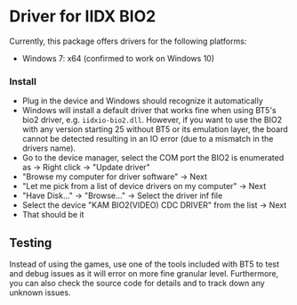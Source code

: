 # Driver for IIDX BIO2
Currently, this package offers drivers for the following platforms:
* Windows 7: x64 (confirmed to work on Windows 10)

### Install
* Plug in the device and Windows should recognize it automatically
* Windows will install a default driver that works fine when using
BT5's bio2 driver, e.g. `iidxio-bio2.dll`. However, if you want
to use the BIO2 with any version starting 25 without BT5 or its
emulation layer, the board cannot be detected resulting in an IO
error (due to a mismatch in the drivers name).
* Go to the device manager, select the COM port the BIO2 is enumerated
as -> Right click -> "Update driver"
* "Browse my computer for driver software" -> Next
* "Let me pick from a list of device drivers on my computer" -> Next
* "Have Disk..." -> "Browse..." -> Select the driver inf file
* Select the device "KAM BIO2(VIDEO) CDC DRIVER" from the list -> 
Next
* That should be it

## Testing
Instead of using the games, use one of the tools included with BT5 to test and
debug issues as it will error on more fine granular level. Furthermore, you
can also check the source code for details and to track down any unknown issues.